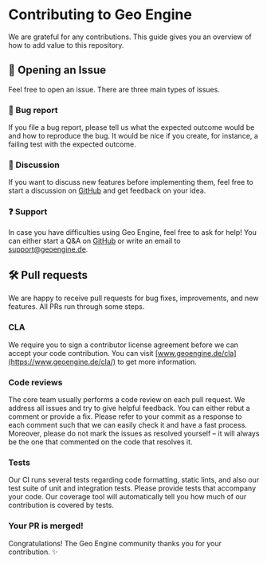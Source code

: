 # Contributing to Geo Engine

We are grateful for any contributions.
This guide gives you an overview of how to add value to this repository.

## 📝 Opening an Issue

Feel free to open an issue.
There are three main types of issues.

### 🐞 Bug report

If you file a bug report, please tell us what the expected outcome would be and how to reproduce the bug.
It would be nice if you create, for instance, a failing test with the expected outcome.

### 📣 Discussion

If you want to discuss new features before implementing them, feel free to start a discussion on [GitHub](https://github.com/geo-engine/geoengine/discussions) and get feedback on your idea.

### ❓ Support

In case you have difficulties using Geo Engine, feel free to ask for help!
You can either start a Q&A on [GitHub](https://github.com/geo-engine/geoengine/discussions) or write an email to [support@geoengine.de](mailto:support@geoengine.de).

## 🛠️ Pull requests

We are happy to receive pull requests for bug fixes, improvements, and new features.
All PRs run through some steps.

### CLA

We require you to sign a contributor license agreement before we can accept your code contribution.
You can visit [www.geoengine.de/cla](https://www.geoengine.de/cla/) to get more information.

### Code reviews

The core team usually performs a code review on each pull request.
We address all issues and try to give helpful feedback.
You can either rebut a comment or provide a fix.
Please refer to your commit as a response to each comment such that we can easily check it and have a fast process.
Moreover, please do not mark the issues as resolved yourself – it will always be the one that commented on the code that resolves it.

### Tests

Our CI runs several tests regarding code formatting, static lints, and also our test suite of unit and integration tests.
Please provide tests that accompany your code.
Our coverage tool will automatically tell you how much of our contribution is covered by tests.

### Your PR is merged!

Congratulations! The Geo Engine community thanks you for your contribution. ✨
